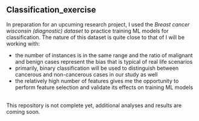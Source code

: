 ## Classification_exercise
In preparation for an upcuming research project, I used the *Breast cancer wisconsin (diagnostic) dataset* to practice training ML models for classification.
The nature of this dataset is quite close to that of I will be working with:
- the number of instances is in the same range and the ratio of malignant and benign cases represent the bias that is typical of real life scenarios
- primarily, binary classification will be used to distinguish between cancerous and non-cancerous cases in our study as well
- the relatively high number of features gives me the opportunity to perform feature selection and validate its effects on training ML models
<br>
This repository is not complete yet, additional analyses and results are coming soon.
